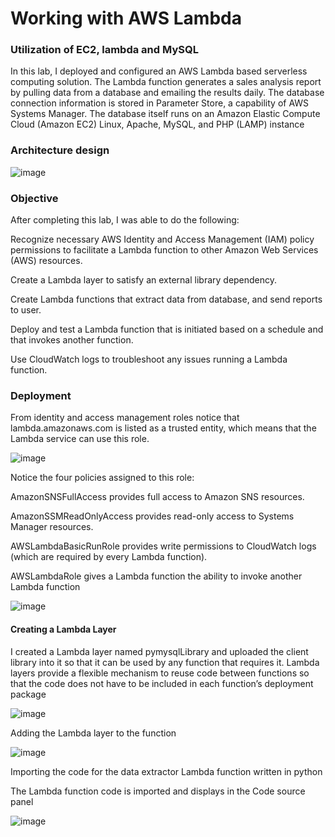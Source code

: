 # Working with AWS Lambda
### Utilization of EC2, lambda and MySQL

In this lab, I deployed and configured an AWS Lambda based serverless computing solution. The Lambda function generates a sales analysis report by pulling data from a database and emailing the results daily. The database connection information is stored in Parameter Store, a capability of AWS Systems Manager. The database itself runs on an Amazon Elastic Compute Cloud (Amazon EC2) Linux, Apache, MySQL, and PHP (LAMP) instance


### Architecture design
![image](https://github.com/user-attachments/assets/b3701c5e-74b0-4326-84ce-5ddb8f616356)

### Objective

After completing this lab, I was able to do the following:

Recognize necessary AWS Identity and Access Management (IAM) policy permissions to facilitate a Lambda function to other Amazon Web Services (AWS) resources.

Create a Lambda layer to satisfy an external library dependency.

Create Lambda functions that extract data from database, and send reports to user.

Deploy and test a Lambda function that is initiated based on a schedule and that invokes another function.

Use CloudWatch logs to troubleshoot any issues running a Lambda function.



### Deployment
From identity and access management roles notice that lambda.amazonaws.com is listed as a trusted entity, which means that the Lambda service can use this role.

![image](https://github.com/user-attachments/assets/8f97ff21-5086-4b01-86ad-f8c5a61f64a5)

Notice the four policies assigned to this role:

AmazonSNSFullAccess provides full access to Amazon SNS resources.

AmazonSSMReadOnlyAccess provides read-only access to Systems Manager resources.

AWSLambdaBasicRunRole provides write permissions to CloudWatch logs (which are required by every Lambda function).

AWSLambdaRole gives a Lambda function the ability to invoke another Lambda function


![image](https://github.com/user-attachments/assets/e85693ed-6c1a-4530-8112-63e0960480c6)




#### Creating a Lambda Layer

I created a Lambda layer named pymysqlLibrary and uploaded the client library into it so that it can be used by any function that requires it. Lambda layers provide a flexible mechanism to reuse code between functions so that the code does not have to be included in each function’s deployment package


![image](https://github.com/user-attachments/assets/a497ca1c-2b98-45ef-a835-3225dd67e72b)


Adding the Lambda layer to the function


![image](https://github.com/user-attachments/assets/cec43620-02d9-462a-b66d-a4b0d015e2ea)


Importing the code for the data extractor Lambda function written in python

The Lambda function code is imported and displays in the Code source panel

![image](https://github.com/user-attachments/assets/bc0c5e5a-1fed-4c7d-b4c4-7455f7f616d4)



